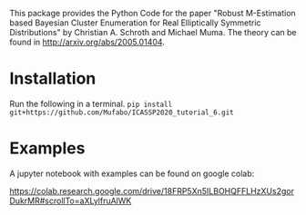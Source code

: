 This package provides the Python Code for the paper "Robust M-Estimation based Bayesian Cluster Enumeration for Real Elliptically Symmetric Distributions" by Christian A. Schroth and Michael Muma. The theory can be found in http://arxiv.org/abs/2005.01404.

# Installation

Run the following in a terminal.
```pip install git+https://github.com/Mufabo/ICASSP2020_tutorial_6.git```


# Examples

A jupyter notebook with examples can be found on google colab:

https://colab.research.google.com/drive/18FRP5Xn5ILBOHQFFLHzXUs2gorDukrMR#scrollTo=aXLylfruAlWK
